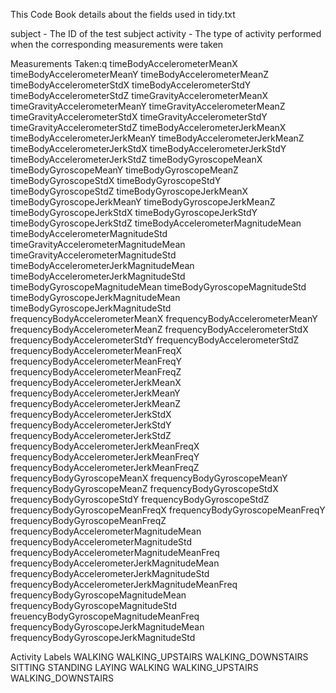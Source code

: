 This Code Book details about the fields used in tidy.txt

subject - The ID of the test subject
activity - The type of activity performed when the corresponding measurements were taken

Measurements Taken:q
timeBodyAccelerometerMeanX 
timeBodyAccelerometerMeanY 
timeBodyAccelerometerMeanZ 
timeBodyAccelerometerStdX 
timeBodyAccelerometerStdY 
timeBodyAccelerometerStdZ 
timeGravityAccelerometerMeanX 
timeGravityAccelerometerMeanY 
timeGravityAccelerometerMeanZ 
timeGravityAccelerometerStdX 
timeGravityAccelerometerStdY 
timeGravityAccelerometerStdZ 
timeBodyAccelerometerJerkMeanX 
timeBodyAccelerometerJerkMeanY 
timeBodyAccelerometerJerkMeanZ 
timeBodyAccelerometerJerkStdX 
timeBodyAccelerometerJerkStdY 
timeBodyAccelerometerJerkStdZ 
timeBodyGyroscopeMeanX 
timeBodyGyroscopeMeanY 
timeBodyGyroscopeMeanZ 
timeBodyGyroscopeStdX 
timeBodyGyroscopeStdY 
timeBodyGyroscopeStdZ 
timeBodyGyroscopeJerkMeanX 
timeBodyGyroscopeJerkMeanY 
timeBodyGyroscopeJerkMeanZ 
timeBodyGyroscopeJerkStdX 
timeBodyGyroscopeJerkStdY 
timeBodyGyroscopeJerkStdZ 
timeBodyAccelerometerMagnitudeMean 
timeBodyAccelerometerMagnitudeStd 
timeGravityAccelerometerMagnitudeMean 
timeGravityAccelerometerMagnitudeStd 
timeBodyAccelerometerJerkMagnitudeMean 
timeBodyAccelerometerJerkMagnitudeStd 
timeBodyGyroscopeMagnitudeMean 
timeBodyGyroscopeMagnitudeStd 
timeBodyGyroscopeJerkMagnitudeMean 
timeBodyGyroscopeJerkMagnitudeStd 
frequencyBodyAccelerometerMeanX 
frequencyBodyAccelerometerMeanY 
frequencyBodyAccelerometerMeanZ 
frequencyBodyAccelerometerStdX 
frequencyBodyAccelerometerStdY 
frequencyBodyAccelerometerStdZ 
frequencyBodyAccelerometerMeanFreqX 
frequencyBodyAccelerometerMeanFreqY
frequencyBodyAccelerometerMeanFreqZ 
frequencyBodyAccelerometerJerkMeanX 
frequencyBodyAccelerometerJerkMeanY
frequencyBodyAccelerometerJerkMeanZ 
frequencyBodyAccelerometerJerkStdX 
frequencyBodyAccelerometerJerkStdY 
frequencyBodyAccelerometerJerkStdZ 
frequencyBodyAccelerometerJerkMeanFreqX
frequencyBodyAccelerometerJerkMeanFreqY 
frequencyBodyAccelerometerJerkMeanFreqZ 
frequencyBodyGyroscopeMeanX 
frequencyBodyGyroscopeMeanY 
frequencyBodyGyroscopeMeanZ 
frequencyBodyGyroscopeStdX 
frequencyBodyGyroscopeStdY 
frequencyBodyGyroscopeStdZ 
frequencyBodyGyroscopeMeanFreqX 
frequencyBodyGyroscopeMeanFreqY 
frequencyBodyGyroscopeMeanFreqZ 
frequencyBodyAccelerometerMagnitudeMean 
frequencyBodyAccelerometerMagnitudeStd 
frequencyBodyAccelerometerMagnitudeMeanFreq 
frequencyBodyAccelerometerJerkMagnitudeMean 
frequencyBodyAccelerometerJerkMagnitudeStd 
frequencyBodyAccelerometerJerkMagnitudeMeanFreq 
frequencyBodyGyroscopeMagnitudeMean 
frequencyBodyGyroscopeMagnitudeStd 
freuencyBodyGyroscopeMagnitudeMeanFreq 
frequencyBodyGyroscopeJerkMagnitudeMean 
frequencyBodyGyroscopeJerkMagnitudeStd

Activity Labels
WALKING 
WALKING_UPSTAIRS
WALKING_DOWNSTAIRS
SITTING
STANDING 
LAYING
WALKING
WALKING_UPSTAIRS
WALKING_DOWNSTAIRS
